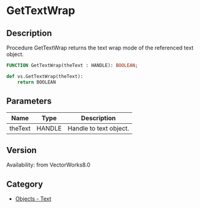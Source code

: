 # GetTextWrap

## Description
Procedure GetTextWrap returns the text wrap mode of the referenced text object.

```pascal
FUNCTION GetTextWrap(theText : HANDLE): BOOLEAN;
```

```python
def vs.GetTextWrap(theText):
    return BOOLEAN
```

## Parameters
|Name|Type|Description|
|---|---|---|
|theText|HANDLE|Handle to text object.|

## Version
Availability: from VectorWorks8.0

## Category
* [Objects - Text](../Categories/Objects%20-%20Text.md)
